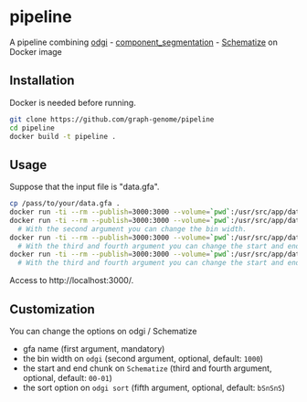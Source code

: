 # pipeline

A pipeline combining [odgi](https://github.com/vgteam/odgi) - [component_segmentation](https://github.com/graph-genome/component_segmentation) - [Schematize](https://github.com/graph-genome/Schematize) on Docker image

## Installation

Docker is needed before running.

```bash
git clone https://github.com/graph-genome/pipeline
cd pipeline
docker build -t pipeline .
```

## Usage

Suppose that the input file is "data.gfa".

```bash
cp /pass/to/your/data.gfa .
docker run -ti --rm --publish=3000:3000 --volume=`pwd`:/usr/src/app/data pipeline data/data.gfa
docker run -ti --rm --publish=3000:3000 --volume=`pwd`:/usr/src/app/data pipeline data/data.gfa 10000 
  # With the second argument you can change the bin width.
docker run -ti --rm --publish=3000:3000 --volume=`pwd`:/usr/src/app/data pipeline data/data.gfa 10000 00 01 
  # With the third and fourth argument you can change the start and end chunk.
docker run -ti --rm --publish=3000:3000 --volume=`pwd`:/usr/src/app/data pipeline data/data.gfa 10000 00 01 S
  # With the third and fourth argument you can change the start and end chunk.
```

Access to http://localhost:3000/.

## Customization

You can change the options on odgi / Schematize

* gfa name (first argument, mandatory)
* the bin width on `odgi` (second argument, optional, default: `1000`)
* the start and end chunk on `Schematize` (third and fourth argument, optional, default: `00-01`)
* the sort option on `odgi sort` (fifth argument, optional, default: `bSnSnS`)

